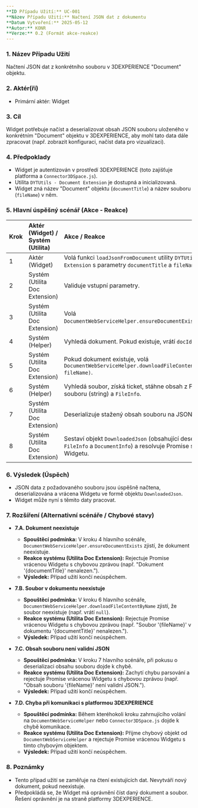 ```yaml
---
**ID Případu Užití:** UC-001
**Název Případu Užití:** Načtení JSON dat z dokumentu
**Datum Vytvoření:** 2025-05-12
**Autor:** KONR
**Verze:** 0.2 (Formát akce-reakce)
---
```


### 1. Název Případu Užití
Načtení JSON dat z konkrétního souboru v 3DEXPERIENCE "Document" objektu.

### 2. Aktér(ři)
-   Primární aktér: Widget

### 3. Cíl
Widget potřebuje načíst a deserializovat obsah JSON souboru uloženého v konkrétním "Document" objektu v 3DEXPERIENCE, aby mohl tato data dále zpracovat (např. zobrazit konfiguraci, načíst data pro vizualizaci).

### 4. Předpoklady
-   Widget je autentizován v prostředí 3DEXPERIENCE (toto zajišťuje platforma a `Connector3DSpace.js`).
-   Utilita `DYTUtils - Document Extension` je dostupná a inicializovaná.
-   Widget zná název "Document" objektu (`documentTitle`) a název souboru (`fileName`) v něm.

### 5. Hlavní úspěšný scénář (Akce - Reakce)

| Krok | Aktér (Widget) / Systém (Utilita) | Akce / Reakce                                                                                                                               |
| :--- | :-------------------------------- | :------------------------------------------------------------------------------------------------------------------------------------------ |
| 1    | Aktér (Widget)                    | Volá funkci `loadJsonFromDocument` utility `DYTUtils - Document Extension` s parametry `documentTitle` a `fileName`.                        |
| 2    | Systém (Utilita Doc Extension)    | Validuje vstupní parametry.                                                                                                                 |
| 3    | Systém (Utilita Doc Extension)    | Volá `DocumentWebServiceHelper.ensureDocumentExists(documentTitle)`.                                                                        |
| 4    | Systém (Helper)                   | Vyhledá dokument. Pokud existuje, vrátí `docId` a `DocumentInfo`.                                                                           |
| 5    | Systém (Utilita Doc Extension)    | Pokud dokument existuje, volá `DocumentWebServiceHelper.downloadFileContentByName(docId, fileName)`.                                          |
| 6    | Systém (Helper)                   | Vyhledá soubor, získá ticket, stáhne obsah z FCS. Vrátí obsah souboru (string) a `FileInfo`.                                                 |
| 7    | Systém (Utilita Doc Extension)    | Deserializuje stažený obsah souboru na JSON objekt.                                                                                         |
| 8    | Systém (Utilita Doc Extension)    | Sestaví objekt `DownloadedJson` (obsahující deserializovaná data, `FileInfo` a `DocumentInfo`) a resolvuje Promise s tímto objektem Widgetu. |

### 6. Výsledek (Úspěch)
-   JSON data z požadovaného souboru jsou úspěšně načtena, deserializována a vrácena Widgetu ve formě objektu `DownloadedJson`.
-   Widget může nyní s těmito daty pracovat.

### 7. Rozšíření (Alternativní scénáře / Chybové stavy)

*   **7.A. Dokument neexistuje**
    *   **Spouštěcí podmínka:** V kroku 4 hlavního scénáře, `DocumentWebServiceHelper.ensureDocumentExists` zjistí, že dokument neexistuje.
    *   **Reakce systému (Utilita Doc Extension):** Rejectuje Promise vrácenou Widgetu s chybovou zprávou (např. "Dokument '{documentTitle}' nenalezen.").
    *   **Výsledek:** Případ užití končí neúspěchem.

*   **7.B. Soubor v dokumentu neexistuje**
    *   **Spouštěcí podmínka:** V kroku 6 hlavního scénáře, `DocumentWebServiceHelper.downloadFileContentByName` zjistí, že soubor neexistuje (např. vrátí `null`).
    *   **Reakce systému (Utilita Doc Extension):** Rejectuje Promise vrácenou Widgetu s chybovou zprávou (např. "Soubor '{fileName}' v dokumentu '{documentTitle}' nenalezen.").
    *   **Výsledek:** Případ užití končí neúspěchem.

*   **7.C. Obsah souboru není validní JSON**
    *   **Spouštěcí podmínka:** V kroku 7 hlavního scénáře, při pokusu o deserializaci obsahu souboru dojde k chybě.
    *   **Reakce systému (Utilita Doc Extension):** Zachytí chybu parsování a rejectuje Promise vrácenou Widgetu s chybovou zprávou (např. "Obsah souboru '{fileName}' není validní JSON.").
    *   **Výsledek:** Případ užití končí neúspěchem.

*   **7.D. Chyba při komunikaci s platformou 3DEXPERIENCE**
    *   **Spouštěcí podmínka:** Během kteréhokoli kroku zahrnujícího volání na `DocumentWebServiceHelper` nebo `Connector3DSpace.js` dojde k chybě komunikace.
    *   **Reakce systému (Utilita Doc Extension):** Přijme chybový objekt od `DocumentWebServiceHelper` a rejectuje Promise vrácenou Widgetu s tímto chybovým objektem.
    *   **Výsledek:** Případ užití končí neúspěchem.

### 8. Poznámky
-   Tento případ užití se zaměřuje na čtení existujících dat. Nevytváří nový dokument, pokud neexistuje.
-   Předpokládá se, že Widget má oprávnění číst daný dokument a soubor. Řešení oprávnění je na straně platformy 3DEXPERIENCE.
